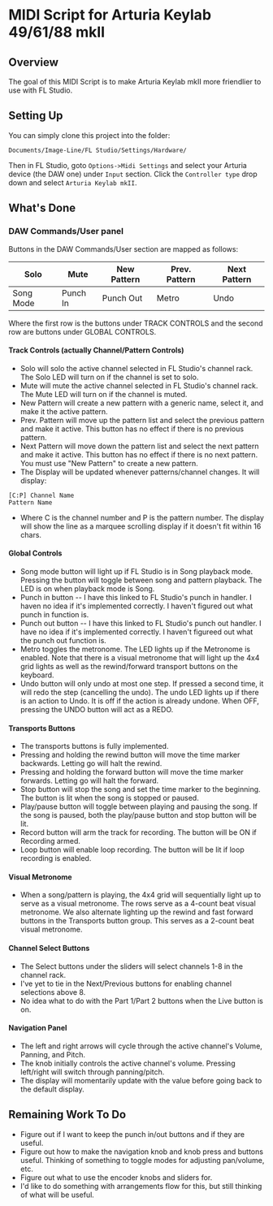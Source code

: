 # MIDI Script for Arturia Keylab 49/61/88 mkII

## Overview
The goal of this MIDI Script is to make Arturia Keylab mkII more friendlier to use with FL Studio.


## Setting Up
You can simply clone this project into the folder:
``` 
Documents/Image-Line/FL Studio/Settings/Hardware/
```
Then in FL Studio, goto `Options->Midi Settings` and select your Arturia device (the DAW one) under
`Input` section. Click the `Controller type` drop down and select `Arturia Keylab mkII`.


## What's Done

### DAW Commands/User panel 

Buttons in the DAW Commands/User section are mapped as follows:

| Solo        |   Mute       |  New Pattern  | Prev. Pattern  | Next Pattern|
|-------------|--------------|---------------|----------------|-------------|
| Song Mode   |  Punch In    |  Punch Out    |  Metro         | Undo        |

Where the first row is the buttons under TRACK CONTROLS and the second row are buttons under
GLOBAL CONTROLS.

#### Track Controls (actually Channel/Pattern Controls)
- Solo will solo the active channel selected in FL Studio's channel rack. The Solo LED will turn on
 if the channel is set to solo.
- Mute will mute the active channel selected in FL Studio's channel rack. The Mute LED will turn on
 if the channel is muted.
- New Pattern will create a new pattern with a generic name, select it, and make it the active
 pattern.
- Prev. Pattern will move up the pattern list and select the previous pattern and make it active. This
 button has no effect if there is no previous pattern.
- Next Pattern will move down the pattern list and select the next pattern and make it active. This
 button has no effect if there is no next pattern. You must use "New Pattern" to create a new pattern.
- The Display will be updated whenever patterns/channel changes. It will display:
```
[C:P] Channel Name
Pattern Name
```
 - Where C is the channel number and P is the pattern number. The display will show the line as a marquee
  scrolling display if it doesn't fit within 16 chars.

#### Global Controls
- Song mode button will light up if FL Studio is in Song playback mode. Pressing the button will toggle
 between song and pattern playback. The LED is on when playback mode is Song.
- Punch in button -- I have this linked to FL Studio's punch in handler. I haven no idea if it's 
implemented correctly. I haven't figured out what punch in function is.
- Punch out button -- I have this linked to FL Studio's punch out handler. I have no idea if it's
implemented correctly. I haven't figureed out what the punch out function is.
- Metro toggles the metronome. The LED lights up if the Metronome is enabled. Note that there is a 
visual metronome that will light up the 4x4 grid lights as well as the rewind/forward transport 
buttons on the keyboard.
- Undo button will only undo at most one step. If pressed a second time, it will redo the step
 (cancelling the undo). The undo LED lights up if there is an action to Undo. It is off if the action
 is already undone. When OFF, pressing the UNDO button will act as a REDO.

#### Transports Buttons
- The transports buttons is fully implemented.
- Pressing and holding the rewind button will move the time marker backwards.
 Letting go will halt the rewind.
- Pressing and holding the forward button will move the time marker forwards.
 Letting go will halt the forward.
- Stop button will stop the song and set the time marker to the beginning. The button is lit when the song
  is stopped or paused.
- Play/pause button will toggle between playing and pausing the song. If the song is paused,
 both the play/pause button and stop button will be lit.
- Record button will arm the track for recording. The button will be ON if Recording armed.
- Loop button will enable loop recording. The button will be lit if loop recording is enabled.

#### Visual Metronome
- When a song/pattern is playing, the 4x4 grid will sequentially light up to serve as a visual metronome.
The rows serve as a 4-count beat visual metronome. We also alternate lighting up the rewind and fast
 forward buttons in the Transports button group. This serves as a 2-count beat visual metronome.

#### Channel Select Buttons
- The Select buttons under the sliders will select channels 1-8 in the channel rack. 
- I've yet to tie in the Next/Previous buttons for enabling channel selections above 8. 
- No idea what to do with the Part 1/Part 2 buttons when the Live button is on.

#### Navigation Panel
- The left and right arrows will cycle through the active channel's Volume, Panning, and Pitch. 
- The knob initially controls the active channel's volume. Pressing left/right will switch through panning/pitch.
- The display will momentarily update with the value before going back to the default display.

## Remaining Work To Do
- Figure out if I want to keep the punch in/out buttons and if they are useful.
- Figure out how to make the navigation knob and knob press and buttons useful. 
Thinking of something to toggle modes for adjusting pan/volume, etc.
- Figure out what to use the encoder knobs and sliders for.
- I'd like to do something with arrangements flow for this, but still thinking of what will be useful.

